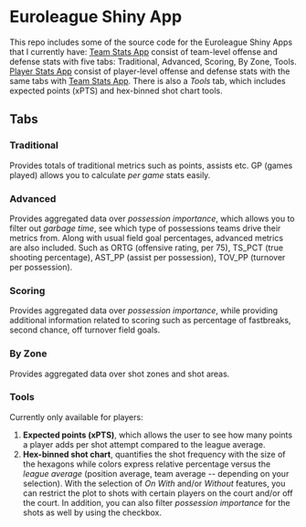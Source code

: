 # Euroleague Shiny App

This repo includes some of the source code for the Euroleague Shiny Apps that I currently have:
[Team Stats App](https://hooplytics.shinyapps.io/EL_Team_Stats/) consist of team-level offense and defense stats with five tabs: Traditional, Advanced, Scoring, By Zone, Tools.
[Player Stats App](https://hooplytics.shinyapps.io/EL_Player_Stats/) consist of player-level offense and defense stats with the same tabs with [Team Stats App](https://hooplytics.shinyapps.io/EL_Team_Stats/). There is also a *Tools* tab, which includes expected points (xPTS) and hex-binned shot chart tools.

## Tabs

### Traditional

Provides totals of traditional metrics such as points, assists etc. GP (games played) allows you to calculate *per game* stats easily.

### Advanced

Provides aggregated data over *possession importance*, which allows you to filter out *garbage time*, see which type of possessions teams drive their metrics from. Along with usual field goal percentages, advanced metrics are also included. Such as ORTG (offensive rating, per 75), TS_PCT (true shooting percentage), AST_PP (assist per possession), TOV_PP (turnover per possession).

### Scoring

Provides aggregated data over *possession importance*, while providing additional information related to scoring such as percentage of fastbreaks, second chance, off turnover field goals.

### By Zone

Provides aggregated data over shot zones and shot areas.

### Tools

Currently only available for players: 
1. **Expected points (xPTS)**, which allows the user to see how many points a player adds per shot attempt compared to the league average.
2. **Hex-binned shot chart**,  quantifies the shot frequency with the size of the hexagons while colors express relative percentage versus the *league average* (position average, team average -- depending on your selection). With the selection of *On With* and/or *Without* features, you can restrict the plot to shots with certain players on the court and/or off the court. In addition, you can also filter *possession importance* for the shots as well by using the checkbox.